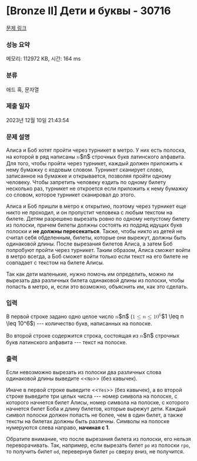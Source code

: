 # [Bronze II] Дети и буквы - 30716 

[문제 링크](https://www.acmicpc.net/problem/30716) 

### 성능 요약

메모리: 112972 KB, 시간: 164 ms

### 분류

애드 혹, 문자열

### 제출 일자

2023년 12월 10일 21:43:54

### 문제 설명

<p>Алиса и Боб хотят пройти через турникет в метро. У них есть полоска, на которой в ряд написаны <mjx-container class="MathJax" jax="CHTML" style="font-size: 109%; position: relative;"><mjx-math class="MJX-TEX" aria-hidden="true"><mjx-mi class="mjx-i"><mjx-c class="mjx-c1D45B TEX-I"></mjx-c></mjx-mi></mjx-math><mjx-assistive-mml unselectable="on" display="inline"><math xmlns="http://www.w3.org/1998/Math/MathML"><mi>n</mi></math></mjx-assistive-mml><span aria-hidden="true" class="no-mathjax mjx-copytext">$n$</span></mjx-container> строчных букв латинского алфавита. Для того, чтобы пройти через турникет, каждый должен приложить к нему бумажку с кодовым словом. Турникет сканирует слово, записанное на бумажке и открывается, позволяя пройти одному человеку. Чтобы запретить человеку ездить по одному билету несколько раз, турникет не откроется если приложить к нему бумажку со словом, которое турникет сканировал до этого.</p>

<p>Алиса и Боб пришли в метро к открытию, поэтому через турникет еще никто не проходил, и он пропустит человека с любым текстом на билете. Детям разрешено вырезать ровно по одному непустому билету из полоски, причем билеты должны состоять из подряд идущих букв полоски и <strong>не должны пересекаться</strong>. Также, чтобы никто из детей не считал себя обделeнным, билеты, которые они вырежут, должны быть одинаковой длины. После вырезания билетов Алиса, а затем Боб попробуют пройти через турникет. Таким образом, Алиса сможет войти в метро всегда, а Боб сможет войти только если текст на его билете не совпадает с текстом на билете Алисы.</p>

<p>Так как дети маленькие, нужно помочь им определить, можно ли вырезать два различных билета одинаковой длины из полоски, чтобы попасть в метро, и, если это возможно, объяснить им, как это сделать.</p>

### 입력 

 <p>В первой строке задано одно целое число <mjx-container class="MathJax" jax="CHTML" style="font-size: 109%; position: relative;"><mjx-math class="MJX-TEX" aria-hidden="true"><mjx-mi class="mjx-i"><mjx-c class="mjx-c1D45B TEX-I"></mjx-c></mjx-mi></mjx-math><mjx-assistive-mml unselectable="on" display="inline"><math xmlns="http://www.w3.org/1998/Math/MathML"><mi>n</mi></math></mjx-assistive-mml><span aria-hidden="true" class="no-mathjax mjx-copytext">$n$</span></mjx-container> (<mjx-container class="MathJax" jax="CHTML" style="font-size: 109%; position: relative;"><mjx-math class="MJX-TEX" aria-hidden="true"><mjx-mn class="mjx-n"><mjx-c class="mjx-c31"></mjx-c></mjx-mn><mjx-mo class="mjx-n" space="4"><mjx-c class="mjx-c2264"></mjx-c></mjx-mo><mjx-mi class="mjx-i" space="4"><mjx-c class="mjx-c1D45B TEX-I"></mjx-c></mjx-mi><mjx-mo class="mjx-n" space="4"><mjx-c class="mjx-c2264"></mjx-c></mjx-mo><mjx-msup space="4"><mjx-mn class="mjx-n"><mjx-c class="mjx-c31"></mjx-c><mjx-c class="mjx-c30"></mjx-c></mjx-mn><mjx-script style="vertical-align: 0.393em;"><mjx-mn class="mjx-n" size="s"><mjx-c class="mjx-c36"></mjx-c></mjx-mn></mjx-script></mjx-msup></mjx-math><mjx-assistive-mml unselectable="on" display="inline"><math xmlns="http://www.w3.org/1998/Math/MathML"><mn>1</mn><mo>≤</mo><mi>n</mi><mo>≤</mo><msup><mn>10</mn><mn>6</mn></msup></math></mjx-assistive-mml><span aria-hidden="true" class="no-mathjax mjx-copytext">$1 \leq n \leq 10^6$</span></mjx-container>) --- количество букв, написанных на полоске.</p>

<p>Во второй строке содержится строка, состоящая из <mjx-container class="MathJax" jax="CHTML" style="font-size: 109%; position: relative;"><mjx-math class="MJX-TEX" aria-hidden="true"><mjx-mi class="mjx-i"><mjx-c class="mjx-c1D45B TEX-I"></mjx-c></mjx-mi></mjx-math><mjx-assistive-mml unselectable="on" display="inline"><math xmlns="http://www.w3.org/1998/Math/MathML"><mi>n</mi></math></mjx-assistive-mml><span aria-hidden="true" class="no-mathjax mjx-copytext">$n$</span></mjx-container> строчных букв латинского алфавита --- текст на полоске.</p>

### 출력 

 <p>Если невозможно вырезать из полоски два различных слова одинаковой длины выведите <<<code>No</code>>> (без кавычек).</p>

<p>Иначе в первой строке выведите <<<code>Yes</code>>> (без кавычек), а во второй строке выведите три целых числа --- номер символа на полоске, с которого начнется билет Алисы, номер символа на полоске, с которого начнется билет Боба и длину билетов, которые вырежут дети. Каждый символ полоски должен попасть не более, чем в один билет, а также тексты на билетах должны быть различны. Символы на полоске нумеруются слева направо, <strong>начиная с 1</strong>.</p>

<p>Обратите внимание, что после вырезания билета из полоски, его нельзя переворачивать. Так, например, если вырезать билет <code>po</code> из полоски <code>rpo</code>, то получить билет <code>od</code>, перевернув билет <code>po</code> сверху вниз, не получится.</p>

